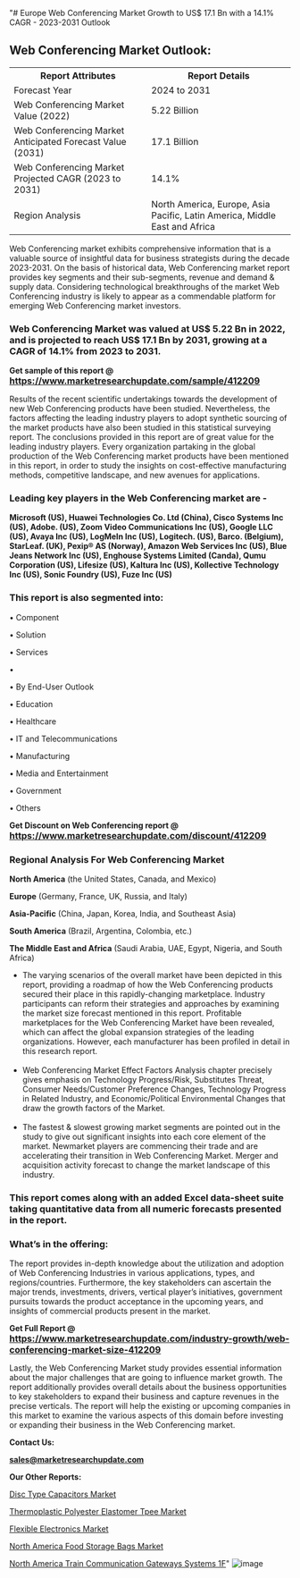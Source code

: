 "# Europe Web Conferencing Market Growth to US$ 17.1 Bn with a 14.1% CAGR - 2023-2031 Outlook

<html>
<body>

<h2>Web Conferencing Market Outlook:</h2>

<table>
  <tr>
    <th>Report Attributes</th>
    <th>Report Details</th>
  </tr>
  <tr>
    <td>Forecast Year</td>
    <td>2024 to 2031</td>
  </tr>
  <tr>
    <td>Web Conferencing Market Value (2022)</td>
    <td>5.22 Billion</td>
  </tr>
  <tr>
    <td>Web Conferencing Market Anticipated Forecast Value (2031)</td>
    <td>17.1 Billion</td>
  </tr>
  <tr>
    <td>Web Conferencing Market Projected CAGR (2023 to 2031)</td>
    <td>14.1%</td>
  </tr>
  <tr>
    <td>Region Analysis</td>
    <td>North America, Europe, Asia Pacific, Latin America, Middle East and Africa</td>
  </tr>
</table>

</body>
</html>

Web Conferencing market exhibits comprehensive information that is a valuable source of insightful data for business strategists during the decade 2023-2031. On the basis of historical data, Web Conferencing market report provides key segments and their sub-segments, revenue and demand &amp; supply data. Considering technological breakthroughs of the market Web Conferencing industry is likely to appear as a commendable platform for emerging Web Conferencing market investors.

<strong><h3>Web Conferencing Market was valued at US$ 5.22 Bn in 2022, and is projected to reach US$ 17.1 Bn by 2031, growing at a CAGR of 14.1% from 2023 to 2031.</h3></strong>

<strong>Get sample of this report @ <a href=https://www.marketresearchupdate.com/sample/412209><font size=3 color=#0000ff>https://www.marketresearchupdate.com/sample/412209</font></a></strong>

Results of the recent scientific undertakings towards the development of new Web Conferencing products have been studied. Nevertheless, the factors affecting the leading industry players to adopt synthetic sourcing of the market products have also been studied in this statistical surveying report. The conclusions provided in this report are of great value for the leading industry players. Every organization partaking in the global production of the Web Conferencing market products have been mentioned in this report, in order to study the insights on cost-effective manufacturing methods, competitive landscape, and new avenues for applications.

<strong><h3>Leading key players in the Web Conferencing market are -</h3></strong>

<strong>Microsoft (US), Huawei Technologies Co. Ltd (China), Cisco Systems Inc (US), Adobe. (US), Zoom Video Communications Inc (US), Google LLC (US), Avaya Inc (US), LogMeIn Inc (US), Logitech. (US), Barco. (Belgium), StarLeaf. (UK), Pexip® AS (Norway), Amazon Web Services Inc (US), Blue Jeans Network Inc (US), Enghouse Systems Limited (Canda), Qumu Corporation (US), Lifesize (US), Kaltura Inc (US), Kollective Technology Inc (US), Sonic Foundry (US), Fuze Inc (US)</strong>

<strong><h3>This report is also segmented into:</h3></strong>

• Component

• Solution

• Services

• 

• By End-User Outlook

• Education

• Healthcare

• IT and Telecommunications

• Manufacturing

• Media and Entertainment

• Government

• Others

<strong>Get Discount on Web Conferencing report @ <a href=https://www.marketresearchupdate.com/discount/412209><font size=3 color=#0000ff>https://www.marketresearchupdate.com/discount/412209</font></a></strong>

<strong><h3>Regional Analysis For Web Conferencing Market</h3></strong>

<strong>North America</strong> (the United States, Canada, and Mexico)

<strong>Europe</strong> (Germany, France, UK, Russia, and Italy)

<strong>Asia-Pacific</strong> (China, Japan, Korea, India, and Southeast Asia)

<strong>South America</strong> (Brazil, Argentina, Colombia, etc.)

<strong>The Middle East and Africa</strong> (Saudi Arabia, UAE, Egypt, Nigeria, and South Africa)

<ul>
  <li>The varying scenarios of the overall market have been depicted in this report, providing a roadmap of how the Web Conferencing products secured their place in this rapidly-changing marketplace. Industry participants can reform their strategies and approaches by examining the market size forecast mentioned in this report. Profitable marketplaces for the Web Conferencing Market have been revealed, which can affect the global expansion strategies of the leading organizations. However, each manufacturer has been profiled in detail in this research report.</li><br>
  <li>Web Conferencing Market Effect Factors Analysis chapter precisely gives emphasis on Technology Progress/Risk, Substitutes Threat, Consumer Needs/Customer Preference Changes, Technology Progress in Related Industry, and Economic/Political Environmental Changes that draw the growth factors of the Market.</li><br>
  <li>The fastest &amp; slowest growing market segments are pointed out in the study to give out significant insights into each core element of the market. Newmarket players are commencing their trade and are accelerating their transition in Web Conferencing Market. Merger and acquisition activity forecast to change the market landscape of this industry.</li>
</ul>
<strong><h3>This report comes along with an added Excel data-sheet suite taking quantitative data from all numeric forecasts presented in the report.</h3></strong>

<strong><h3>What’s in the offering:</h3></strong> The report provides in-depth knowledge about the utilization and adoption of Web Conferencing Industries in various applications, types, and regions/countries. Furthermore, the key stakeholders can ascertain the major trends, investments, drivers, vertical player’s initiatives, government pursuits towards the product acceptance in the upcoming years, and insights of commercial products present in the market.

<strong>Get Full Report @ <a href=https://www.marketresearchupdate.com/industry-growth/web-conferencing-market-size-412209><font size=3 color=#0000ff>https://www.marketresearchupdate.com/industry-growth/web-conferencing-market-size-412209</font></a></strong>

Lastly, the Web Conferencing Market study provides essential information about the major challenges that are going to influence market growth. The report additionally provides overall details about the business opportunities to key stakeholders to expand their business and capture revenues in the precise verticals. The report will help the existing or upcoming companies in this market to examine the various aspects of this domain before investing or expanding their business in the Web Conferencing market.

<strong>Contact Us:</strong>

<strong>sales@marketresearchupdate.com</strong>

<strong>Our Other Reports:</strong>

<a href=https://www.linkedin.com/pulse/disc-type-capacitors-market-has-huge-demand-worldwide>Disc Type Capacitors Market</a>

<a href=https://www.linkedin.com/pulse/thermoplastic-polyester-elastomer-tpee-market>Thermoplastic Polyester Elastomer Tpee Market</a>

<a href=https://www.linkedin.com/pulse/flexible-electronics-market-size-share-outlook-growth>Flexible Electronics Market</a>

<a href=https://www.linkedin.com/pulse/north-america-food-storage-bags-market-2023>North America Food Storage Bags Market</a>

<a href=https://www.linkedin.com/pulse/north-america-train-communication-gateways-systems-1f>North America Train Communication Gateways Systems 1F</a>"
![image](https://github.com/rutujamande/Market-Report-Analysis/assets/158454097/5db8e47c-dd9f-4482-a061-cbae24a491fc)
